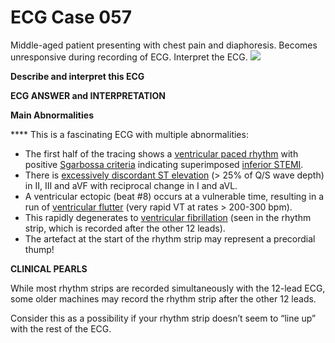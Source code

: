# ECG Case 057


Middle-aged patient presenting with chest pain and diaphoresis. Becomes unresponsive during recording of ECG. Interpret the ECG.
![](https://litfl.com/wp-content/uploads/2018/08/TOP-100-ECG-QUIZ-LITFL-057.jpg)



**Describe and interpret this ECG** 

**ECG ANSWER and INTERPRETATION** 



**Main Abnormalities** 



**** This is a fascinating ECG with multiple abnormalities:

- The first half of the tracing shows a [ventricular paced rhythm](https://litfl.com/pacemaker-rhythms-normal-patterns/) with positive [Sgarbossa criteria](https://litfl.com/sgarbossa-criteria-ecg-library/) indicating superimposed [inferior STEMI](https://litfl.com/inferior-stemi-ecg-library/).
- There is [excessively discordant ST elevation](https://litfl.com/sgarbossa-criteria-ecg-library/) (> 25% of Q/S wave depth) in II, III and aVF with reciprocal change in I and aVL.
- A ventricular ectopic (beat #8) occurs at a vulnerable time, resulting in a run of [ventricular flutter](https://litfl.com/ventricular-flutter-ecg-library/) (very rapid VT at rates > 200-300 bpm).
- This rapidly degenerates to [ventricular fibrillation](https://litfl.com/ventricular-fibrillation-vf-ecg-library/) (seen in the rhythm strip, which is recorded after the other 12 leads).
- The artefact at the start of the rhythm strip may represent a precordial thump!




**CLINICAL PEARLS** 


While most rhythm strips are recorded simultaneously with the 12-lead ECG, some older machines may record the rhythm strip after the other 12 leads.


Consider this as a possibility if your rhythm strip doesn’t seem to “line up” with the rest of the ECG.

